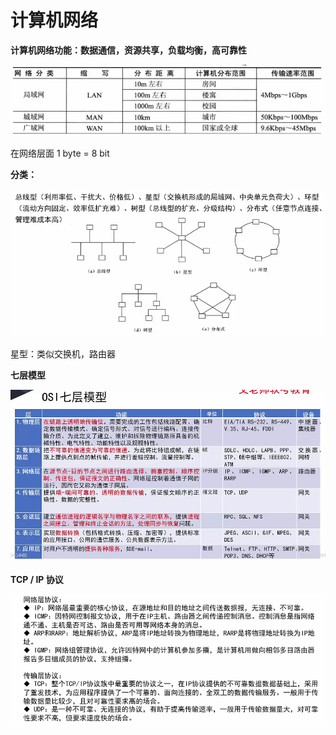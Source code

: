 # 计算机网络

**计算机网络功能：数据通信，资源共享，负载均衡，高可靠性**

![image-20210503111656583](imgs/21-05-03-0/image-20210503111656583.png)

在网络层面 1 byte = 8 bit

**分类：**

![image-20210503112035852](imgs/21-05-03-0/image-20210503112035852.png)

星型：类似交换机，路由器



**七层模型**

![image-20210503112344709](imgs/21-05-03-0/image-20210503112344709.png)



**TCP / IP 协议**

![image-20210503114719925](imgs/21-05-03-0/image-20210503114719925.png)

